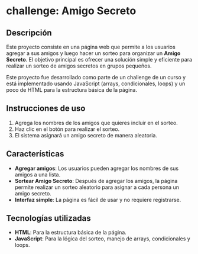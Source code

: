 # challenge: Amigo Secreto

## Descripción
Este proyecto consiste en una página web que permite a los usuarios agregar a sus amigos y luego hacer un sorteo para organizar un **Amigo Secreto**. El objetivo principal es ofrecer una solución simple y eficiente para realizar un sorteo de amigos secretos en grupos pequeños.

Este proyecto fue desarrollado como parte de un challenge de un curso y está implementado usando JavaScript (arrays, condicionales, loops) y un poco de HTML para la estructura básica de la página.
## Instrucciones de uso

1. Agrega los nombres de los amigos que quieres incluir en el sorteo.
2. Haz clic en el botón para realizar el sorteo.
3. El sistema asignará un amigo secreto de manera aleatoria.

## Características

- **Agregar amigos**: Los usuarios pueden agregar los nombres de sus amigos a una lista.
- **Sortear Amigo Secreto**: Después de agregar los amigos, la página permite realizar un sorteo aleatorio para asignar a cada persona un amigo secreto.
- **Interfaz simple**: La página es fácil de usar y no requiere registrarse.

## Tecnologías utilizadas

- **HTML**: Para la estructura básica de la página.
- **JavaScript**: Para la lógica del sorteo, manejo de arrays, condicionales y loops.
  
